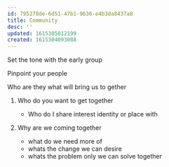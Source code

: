 ```yaml
---
id: 795278de-6d51-47b1-9636-e4b3da8437a8
title: Community
desc: ''
updated: 1615305012199
created: 1615304093088
---
```


Set the tone with the early group

Pinpoint your people

Who are they what will bring us to gether

1. Who do you want to get together

   - Who do I share interest identity or place with

2. Why are we coming together

   - what do we need more of
   - whats the change we can desire
   - whats the problem only we can solve together
